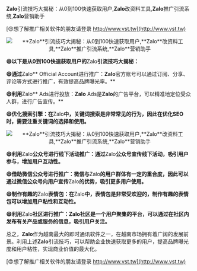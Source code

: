 **Zalo**引流技巧大揭秘：从0到100快速获取用户,**Zalo**改资料工具,**Zalo**推广引流系统,**Zalo**营销助手

[😍想了解推广相关软件的朋友请登录 http://www.vst.tw](http://www.vst.tw)

 <center><img src="https://vst.tw/MP4/tuiguang/png/1.png" alt="**Zalo**引流技巧大揭秘：从0到100快速获取用户,**Zalo**改资料工具,**Zalo**推广引流系统,**Zalo**营销助手"></center>

**😄以下是从0到100快速获取用户的**Zalo**引流技巧大揭秘：**

**😄通过**Zalo** Official Account进行推广：**Zalo**官方账号可以通过订阅、分享、评论等方式进行推广，有效提高品牌曝光率。**

**😄利用**Zalo** Ads进行投放：**Zalo** Ads是**Zalo**的广告平台，可以精准地定位受众人群，进行广告宣传。**

**😄优化搜索引擎：在**Zalo**中，关键词搜索是非常常见的行为，因此在优化SEO时，需要注重关键词的选择和使用。**

 <center><img src="https://vst.tw/MP4/tuiguang/png/7.png" alt="**Zalo**引流技巧大揭秘：从0到100快速获取用户,**Zalo**改资料工具,**Zalo**推广引流系统,**Zalo**营销助手"></center>

**😄利用**Zalo**公众号进行线下活动推广：通过**Zalo**公众号宣传线下活动，吸引用户参与，增加用户互动性。**

**😄借助微信公众号进行推广：微信与**Zalo**的用户群体有一定的重合度，因此可以通过微信公众号向用户宣传**Zalo**的优势，吸引更多用户使用。**

**😄制作有趣的**Zalo**表情包：在**Zalo**中，表情包是非常受欢迎的，制作有趣的表情包可以增加用户粘性和互动性。**

**😄利用**Zalo**社区进行推广：**Zalo**社区是一个用户聚集的平台，可以通过在社区内发布有关产品或服务的信息，吸引用户关注。**

总之，**Zalo**作为越南最大的即时通讯软件之一，在越南市场拥有着广阔的发展前景。利用上述**Zalo**引流技巧，可以帮助企业快速获取更多的用户，提高品牌曝光度和用户粘性，实现商业价值的最大化。

[😍想了解推广相关软件的朋友请登录 http://www.vst.tw](http://www.vst.tw)



